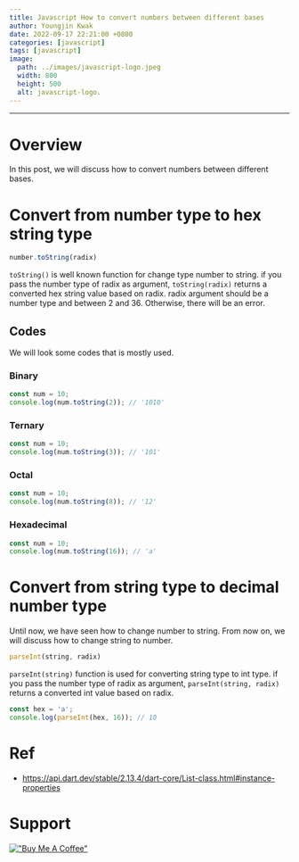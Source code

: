 ```yaml
---
title: Javascript How to convert numbers between different bases
author: Youngjin Kwak
date: 2022-09-17 22:21:00 +0800
categories: [javascript]
tags: [javascript]
image:
  path: ../images/javascript-logo.jpeg
  width: 800
  height: 500
  alt: javascript-logo.
---
```

---
# Overview
In this post, we will discuss how to convert numbers between different bases.

# Convert from number type to hex string type
```javascript
number.toString(radix)
```
```toString()``` is well known function for change type number to string.
if you pass the number type of radix as argument, ```toString(radix)``` returns a converted hex string value based on radix.
radix argument should be a number type and between 2 and 36.
Otherwise, there will be an error.
## Codes
We will look some codes that is mostly used.
### Binary
```javascript
const num = 10;
console.log(num.toString(2)); // '1010'
```
### Ternary
```javascript
const num = 10;
console.log(num.toString(3)); // '101'
```
### Octal
```javascript
const num = 10;
console.log(num.toString(8)); // '12'
```
### Hexadecimal
```javascript
const num = 10;
console.log(num.toString(16)); // 'a'
```

# Convert from string type to decimal number type
Until now, we have seen how to change number to string.
From now on, we will discuss how to change string to number.
```javascript
parseInt(string, radix)
```
```parseInt(string)``` function is used for converting string type to int type.
if you pass the number type of radix as argument, ```parseInt(string, radix)``` returns a converted int value based on radix.
```javascript
const hex = 'a';
console.log(parseInt(hex, 16)); // 10
```


# Ref
- https://api.dart.dev/stable/2.13.4/dart-core/List-class.html#instance-properties

# Support
[!["Buy Me A Coffee"](https://www.buymeacoffee.com/assets/img/custom_images/orange_img.png)](https://www.buymeacoffee.com/youngjinkwak)
